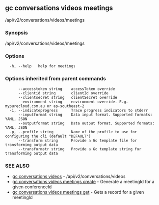 ## gc conversations videos meetings

/api/v2/conversations/videos/meetings

### Synopsis

/api/v2/conversations/videos/meetings

### Options

```
  -h, --help   help for meetings
```

### Options inherited from parent commands

```
      --accesstoken string    accessToken override
      --clientid string       clientId override
      --clientsecret string   clientSecret override
      --environment string    environment override. E.g. mypurecloud.com.au or ap-southeast-2
  -i, --indicateprogress      Trace progress indicators to stderr
      --inputformat string    Data input format. Supported formats: YAML, JSON
      --outputformat string   Data output format. Supported formats: YAML, JSON
  -p, --profile string        Name of the profile to use for configuring the cli (default "DEFAULT")
      --transform string      Provide a Go template file for transforming output data
      --transformstr string   Provide a Go template string for transforming output data
```

### SEE ALSO

* [gc conversations videos](gc_conversations_videos.html)	 - /api/v2/conversations/videos
* [gc conversations videos meetings create](gc_conversations_videos_meetings_create.html)	 - Generate a meetingId for a given conferenceId
* [gc conversations videos meetings get](gc_conversations_videos_meetings_get.html)	 - Gets a record for a given meetingId


